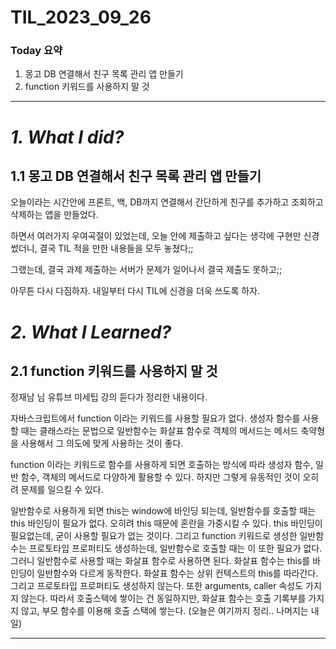 # TIL_2023_09_26

### Today 요약

1. 몽고 DB 연결해서 친구 목록 관리 앱 만들기
2. function 키워드를 사용하지 말 것

---

# **_1. What I did?_**

## 1.1 몽고 DB 연결해서 친구 목록 관리 앱 만들기

오늘이라는 시간안에 프론트, 백, DB까지 연결해서 간단하게 친구를 추가하고 조회하고 삭제하는 앱을 만들었다.

하면서 여러가지 우여곡절이 있었는데, 오늘 안에 제출하고 싶다는 생각에 구현만 신경썼더니, 결국 TIL 적을 만한 내용들을 모두 놓쳤다;;

그랬는데, 결국 과제 제출하는 서버가 문제가 일어나서 결국 제출도 못하고;;

아무튼 다시 다짐하자. 내일부터 다시 TIL에 신경을 더욱 쓰도록 하자.

# _2. What I Learned?_

## 2.1 function 키워드를 사용하지 말 것

정재남 님 유튜브 미세팁 강의 듣다가 정리한 내용이다.

자바스크립트에서 function 이라는 키워드를 사용할 필요가 없다. 생성자 함수를 사용할 때는 클래스라는 문법으로 일반함수는 화살표 함수로 객체의 메서드는 메서드 축약형을 사용해서 그 의도에 맞게 사용하는 것이 좋다.

function 이라는 키워드로 함수를 사용하게 되면 호출하는 방식에 따라 생성자 함수, 일반 함수, 객체의 메서드로 다양하게 활용할 수 있다. 하지만 그렇게 유동적인 것이 오히려 문제를 일으킬 수 있다.

일반함수로 사용하게 되면 this는 window에 바인딩 되는데, 일반함수를 호출할 때는 this 바인딩이 필요가 없다. 오히려 this 때문에 혼란을 가중시킬 수 있다. this 바인딩이 필요없는데, 굳이 사용할 필요가 없는 것이다. 그리고 function 키워드로 생성한 일반함수는 프로토타입 프로퍼티도 생성하는데, 일반함수로 호출할 때는 이 또한 필요가 없다. 그러니 일반함수로 사용할 때는 화살표 함수로 사용하면 된다. 화살표 함수는 this를 바인딩이 일반함수와 다르게 동작한다. 화살표 함수는 상위 컨텍스트의 this를 따라간다. 그리고 프로토타입 프로퍼티도 생성하지 않는다. 또한 arguments, caller 속성도 가지지 않는다. 따라서 호출스택에 쌓이는 건 동일하지만, 화살표 함수는 호출 기록부를 가지지 않고, 부모 함수를 이용해 호출 스택에 쌓는다. (오늘은 여기까지 정리.. 나머지는 내일)

---
